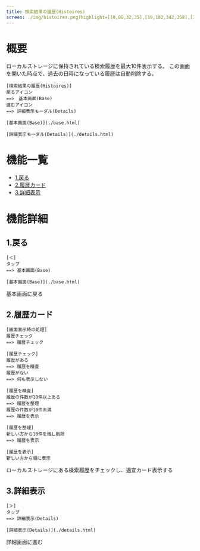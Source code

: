 ```yaml
---
title: 検索結果の履歴(Histoires)
screen: ./img/histoires.png?highlight=[[0,88,32,35],[19,182,342,358],[302,381,65,95]]
---
```


# 概要

ローカルストレージに保持されている検索履歴を最大10件表示する。
この画面を開いた時点で、過去の日時になっている履歴は自動削除する。

```uiflows
[検索結果の履歴(Histoires)]
戻るアイコン
==>　基本画面(Base)
進むアイコン
==> 詳細表示モーダル(Details)

[基本画面(Base)](./base.html)

[詳細表示モーダル(Details)](./details.html)
```

# 機能一覧

* [1.戻る](#1.戻る)
* [2.履歴カード](#2.履歴カード)
* [3.詳細表示](#3.詳細表示)

# 機能詳細


## 1.戻る

```uiflows
[＜]
タップ
==> 基本画面(Base)

[基本画面(Base)](./base.html)
```

基本画面に戻る

## 2.履歴カード

```uiflows
[画面表示時の処理]
履歴チェック
==> 履歴チェック

[履歴チェック]
履歴がある
==> 履歴を精査
履歴がない
==> 何も表示しない

[履歴を精査]
履歴の件数が10件以上ある
==> 履歴を整理
履歴の件数が10件未満
==> 履歴を表示

[履歴を整理]
新しい方から10件を残し削除
==> 履歴を表示

[履歴を表示]
新しい方から順に表示
```

ローカルストレージにある検索履歴をチェックし、適宜カード表示する

## 3.詳細表示

```uiflows
[＞]
タップ
==> 詳細表示(Details)

[詳細表示(Details)](./details.html)
```

詳細画面に進む